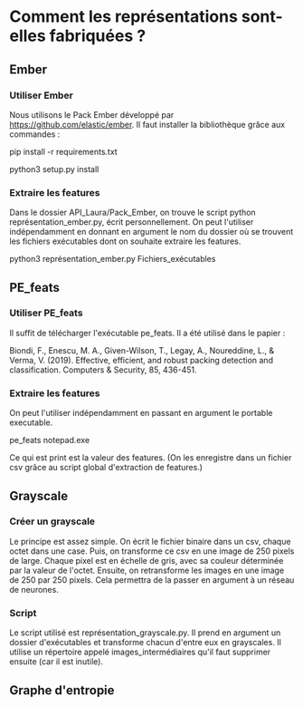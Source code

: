 # Comment les représentations sont-elles fabriquées ?

## Ember

### Utiliser Ember

Nous utilisons le Pack Ember développé par https://github.com/elastic/ember. Il faut installer la bibliothèque grâce aux commandes :

pip install -r requirements.txt

python3 setup.py install

### Extraire les features

Dans le dossier API_Laura/Pack_Ember, on trouve le script python représentation_ember.py, écrit personnellement.
On peut l'utiliser indépendamment en donnant en argument le nom du dossier où se trouvent les fichiers exécutables dont on souhaite extraire les features.

python3 représentation_ember.py Fichiers_exécutables

## PE_feats

### Utiliser PE_feats

Il suffit de télécharger l'exécutable pe_feats. Il a été utilisé dans le papier :

Biondi, F., Enescu, M. A., Given-Wilson, T., Legay, A., Noureddine, L., & Verma, V. (2019). Effective, efficient, and robust packing detection and classification. Computers & Security, 85, 436-451.

### Extraire les features

On peut l'utiliser indépendamment en passant en argument le portable executable.

pe_feats notepad.exe

Ce qui est print est la valeur des features. (On les enregistre dans un fichier csv grâce au script global d'extraction de features.)

## Grayscale

### Créer un grayscale

Le principe est assez simple. On écrit le fichier binaire dans un csv, chaque octet dans une case. Puis, on transforme ce csv en une image de 250 pixels de large. 
Chaque pixel est en échelle de gris, avec sa couleur déterminée par la valeur de l'octet. Ensuite, on retransforme les images en une image de 250 par 250 pixels.
Cela permettra de la passer en argument à un réseau de neurones.

### Script

Le script utilisé est représentation_grayscale.py. Il prend en argument un dossier d'exécutables et transforme chacun d'entre eux en grayscales.
Il utilise un répertoire appelé images_intermédiaires qu'il faut supprimer ensuite (car il est inutile).


## Graphe d'entropie

###
